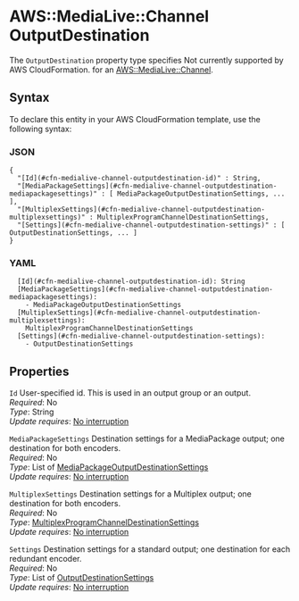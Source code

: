 # AWS::MediaLive::Channel OutputDestination<a name="aws-properties-medialive-channel-outputdestination"></a>

<a name="aws-properties-medialive-channel-outputdestination-description"></a>The `OutputDestination` property type specifies Not currently supported by AWS CloudFormation\. for an [AWS::MediaLive::Channel](aws-resource-medialive-channel.md)\.

## Syntax<a name="aws-properties-medialive-channel-outputdestination-syntax"></a>

To declare this entity in your AWS CloudFormation template, use the following syntax:

### JSON<a name="aws-properties-medialive-channel-outputdestination-syntax.json"></a>

```
{
  "[Id](#cfn-medialive-channel-outputdestination-id)" : String,
  "[MediaPackageSettings](#cfn-medialive-channel-outputdestination-mediapackagesettings)" : [ MediaPackageOutputDestinationSettings, ... ],
  "[MultiplexSettings](#cfn-medialive-channel-outputdestination-multiplexsettings)" : MultiplexProgramChannelDestinationSettings,
  "[Settings](#cfn-medialive-channel-outputdestination-settings)" : [ OutputDestinationSettings, ... ]
}
```

### YAML<a name="aws-properties-medialive-channel-outputdestination-syntax.yaml"></a>

```
  [Id](#cfn-medialive-channel-outputdestination-id): String
  [MediaPackageSettings](#cfn-medialive-channel-outputdestination-mediapackagesettings): 
    - MediaPackageOutputDestinationSettings
  [MultiplexSettings](#cfn-medialive-channel-outputdestination-multiplexsettings): 
    MultiplexProgramChannelDestinationSettings
  [Settings](#cfn-medialive-channel-outputdestination-settings): 
    - OutputDestinationSettings
```

## Properties<a name="aws-properties-medialive-channel-outputdestination-properties"></a>

`Id`  <a name="cfn-medialive-channel-outputdestination-id"></a>
User\-specified id\. This is used in an output group or an output\.  
*Required*: No  
*Type*: String  
*Update requires*: [No interruption](https://docs.aws.amazon.com/AWSCloudFormation/latest/UserGuide/using-cfn-updating-stacks-update-behaviors.html#update-no-interrupt)

`MediaPackageSettings`  <a name="cfn-medialive-channel-outputdestination-mediapackagesettings"></a>
Destination settings for a MediaPackage output; one destination for both encoders\.  
*Required*: No  
*Type*: List of [MediaPackageOutputDestinationSettings](aws-properties-medialive-channel-mediapackageoutputdestinationsettings.md)  
*Update requires*: [No interruption](https://docs.aws.amazon.com/AWSCloudFormation/latest/UserGuide/using-cfn-updating-stacks-update-behaviors.html#update-no-interrupt)

`MultiplexSettings`  <a name="cfn-medialive-channel-outputdestination-multiplexsettings"></a>
Destination settings for a Multiplex output; one destination for both encoders\.  
*Required*: No  
*Type*: [MultiplexProgramChannelDestinationSettings](aws-properties-medialive-channel-multiplexprogramchanneldestinationsettings.md)  
*Update requires*: [No interruption](https://docs.aws.amazon.com/AWSCloudFormation/latest/UserGuide/using-cfn-updating-stacks-update-behaviors.html#update-no-interrupt)

`Settings`  <a name="cfn-medialive-channel-outputdestination-settings"></a>
Destination settings for a standard output; one destination for each redundant encoder\.  
*Required*: No  
*Type*: List of [OutputDestinationSettings](aws-properties-medialive-channel-outputdestinationsettings.md)  
*Update requires*: [No interruption](https://docs.aws.amazon.com/AWSCloudFormation/latest/UserGuide/using-cfn-updating-stacks-update-behaviors.html#update-no-interrupt)